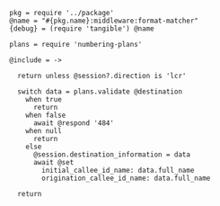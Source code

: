     pkg = require '../package'
    @name = "#{pkg.name}:middleware:format-matcher"
    {debug} = (require 'tangible') @name

    plans = require 'numbering-plans'

    @include = ->

      return unless @session?.direction is 'lcr'

      switch data = plans.validate @destination
        when true
          return
        when false
          await @respond '484'
        when null
          return
        else
          @session.destination_information = data
          await @set
            initial_callee_id_name: data.full_name
            origination_callee_id_name: data.full_name

      return
